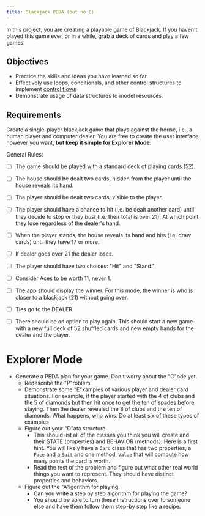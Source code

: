 ```yaml
---
title: Blackjack PEDA (but no C)
---
```


In this project, you are creating a playable game of
[Blackjack](https://en.wikipedia.org/wiki/Blackjack). If you haven't played this
game ever, or in a while, grab a deck of cards and play a few games.

## Objectives

- Practice the skills and ideas you have learned so far.
- Effectively use loops, conditionals, and other control structures to implement
  [control flows](https://en.wikipedia.org/wiki/Control_flow)
- Demonstrate usage of data structures to model resources.

## Requirements

Create a single-player blackjack game that plays against the house, i.e., a
human player and computer dealer. You are free to create the user interface
however you want, **but keep it simple for Explorer Mode**.

General Rules:

- [ ] The game should be played with a standard deck of playing cards (52).
- [ ] The house should be dealt two cards, hidden from the player until the
      house reveals its hand.
- [ ] The player should be dealt two cards, visible to the player.
- [ ] The player should have a chance to hit (i.e. be dealt another card) until
      they decide to stop or they _bust_ (i.e. their total is over 21). At which
      point they lose regardless of the dealer's hand.
- [ ] When the player stands, the house reveals its hand and hits (i.e. draw
      cards) until they have 17 or more.
- [ ] If dealer goes over 21 the dealer loses.

- [ ] The player should have two choices: "Hit" and "Stand."
- [ ] Consider Aces to be worth 11, never 1.
- [ ] The app should display the winner. For this mode, the winner is who is
      closer to a blackjack (21) without going over.
- [ ] Ties go to the DEALER
- [ ] There should be an option to play again. This should start a new game with
      a new full deck of 52 shuffled cards and new empty hands for the dealer
      and the player.

# Explorer Mode

- Generate a PEDA plan for your game. Don't worry about the "C"ode yet.
  - Redescribe the "P"roblem.
  - Demonstrate some "E"xamples of various player and dealer card situations.
    For example, if the player started with the 4 of clubs and the 5 of diamonds
    but then hit once to get the ten of spades before staying. Then the dealer
    revealed the 8 of clubs and the ten of diamonds. What happens, who wins. Do
    at least six of these types of examples
  - Figure out your "D"ata structure
    - This should list all of the classes you think you will create and their
      STATE (properties) and BEHAVIOR (methods). Here is a first hint. You will
      likely have a `Card` class that has two properties, a `Face` and a `Suit`
      and one method, `Value` that will compute how many points the card is
      worth.
    - Read the rest of the problem and figure out what other real world things
      you want to represent. They should have distinct properties and behaviors.
  - Figure out the "A"lgorithm for playing.
    - Can you write a step by step algorithm for playing the game?
    - You should be able to turn these instructions over to someone else and
      have them follow them step-by step like a recipe.
